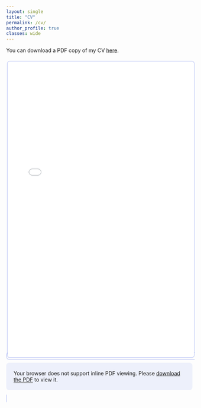 ```yaml
---
layout: single
title: "CV"
permalink: /cv/
author_profile: true
classes: wide
---
```


<p>You can download a PDF copy of my CV <a href="/assets/files/ShindeAnkitaRaja-resume.pdf" download>here</a>.</p>

<div style="margin-top: 20px;">
  <object data="/assets/files/ShindeAnkitaRaja-resume.pdf" type="application/pdf" width="100%" height="800px" style="border: 2px solid rgba(102, 126, 234, 0.3); border-radius: 8px;">
    <embed src="/assets/files/ShindeAnkitaRaja-resume.pdf" type="application/pdf" width="100%" height="800px" style="border: 2px solid rgba(102, 126, 234, 0.3); border-radius: 8px;" />
    <p style="padding: 20px; background: rgba(102, 126, 234, 0.1); border-radius: 8px; margin-top: 10px;">
      Your browser does not support inline PDF viewing. Please <a href="/assets/files/ShindeAnkitaRaja-resume.pdf" download>download the PDF</a> to view it.
    </p>
  </object>
</div>

<style>
  @media (max-width: 768px) {
    object, embed {
      height: 500px !important;
    }
  }
</style>
